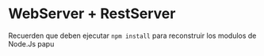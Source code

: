 # WebServer + RestServer

Recuerden que deben ejecutar ``` npm install ``` para reconstruir los modulos de Node.Js papu